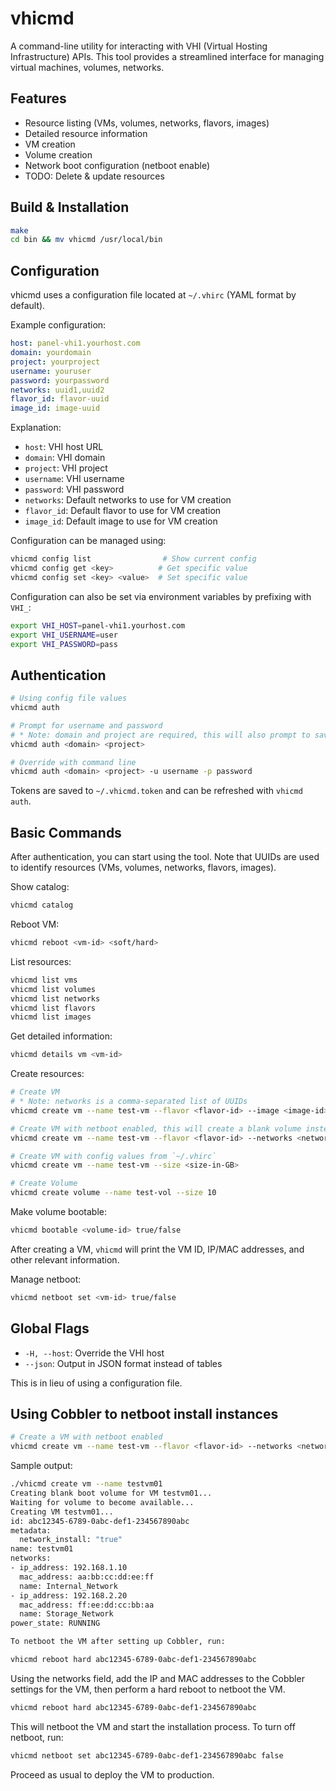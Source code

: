 # vhicmd

A command-line utility for interacting with VHI (Virtual Hosting Infrastructure) APIs. This tool provides a streamlined interface for managing virtual machines, volumes, networks.

## Features

- Resource listing (VMs, volumes, networks, flavors, images)
- Detailed resource information
- VM creation
- Volume creation
- Network boot configuration (netboot enable)
- TODO: Delete & update resources

## Build & Installation

```bash
make
cd bin && mv vhicmd /usr/local/bin
```

## Configuration

vhicmd uses a configuration file located at `~/.vhirc` (YAML format by default).

Example configuration:
```yaml
host: panel-vhi1.yourhost.com
domain: yourdomain
project: yourproject
username: youruser
password: yourpassword
networks: uuid1,uuid2
flavor_id: flavor-uuid
image_id: image-uuid
```

Explanation:
- `host`: VHI host URL
- `domain`: VHI domain
- `project`: VHI project
- `username`: VHI username
- `password`: VHI password
- `networks`: Default networks to use for VM creation
- `flavor_id`: Default flavor to use for VM creation
- `image_id`: Default image to use for VM creation

Configuration can be managed using:
```bash
vhicmd config list                # Show current config
vhicmd config get <key>          # Get specific value
vhicmd config set <key> <value>  # Set specific value
```

Configuration can also be set via environment variables by prefixing with `VHI_`:
```bash
export VHI_HOST=panel-vhi1.yourhost.com
export VHI_USERNAME=user
export VHI_PASSWORD=pass
```

## Authentication

```bash
# Using config file values
vhicmd auth

# Prompt for username and password
# * Note: domain and project are required, this will also prompt to save the values to `~/.vhirc` for future use.
vhicmd auth <domain> <project>

# Override with command line
vhicmd auth <domain> <project> -u username -p password
```

Tokens are saved to `~/.vhicmd.token` and can be refreshed with `vhicmd auth`.

## Basic Commands

After authentication, you can start using the tool.
Note that UUIDs are used to identify resources (VMs, volumes, networks, flavors, images).

Show catalog:
```bash
vhicmd catalog
```

Reboot VM:
```bash
vhicmd reboot <vm-id> <soft/hard>
```

List resources:
```bash
vhicmd list vms
vhicmd list volumes
vhicmd list networks
vhicmd list flavors
vhicmd list images
```

Get detailed information:
```bash
vhicmd details vm <vm-id>
```

Create resources:
```bash
# Create VM
# * Note: networks is a comma-separated list of UUIDs
vhicmd create vm --name test-vm --flavor <flavor-id> --image <image-id> --networks <network-ids> --netboot <true/false> --volume <volume-id> --size <size-in-GB>

# Create VM with netboot enabled, this will create a blank volume instead of using an image
vhicmd create vm --name test-vm --flavor <flavor-id> --networks <network-ids> --netboot true --size <size-in-GB>

# Create VM with config values from `~/.vhirc`
vhicmd create vm --name test-vm --size <size-in-GB>

# Create Volume
vhicmd create volume --name test-vol --size 10
```

Make volume bootable:
```bash
vhicmd bootable <volume-id> true/false
```

After creating a VM, `vhicmd` will print the VM ID, IP/MAC addresses, and other relevant information.

Manage netboot:
```bash
vhicmd netboot set <vm-id> true/false
```

## Global Flags

- `-H, --host`: Override the VHI host
- `--json`: Output in JSON format instead of tables

This is in lieu of using a configuration file.

## Using Cobbler to netboot install instances
```bash
# Create a VM with netboot enabled
vhicmd create vm --name test-vm --flavor <flavor-id> --networks <network-ids> --netboot true --size <size-in-GB>
```

Sample output:

```bash
./vhicmd create vm --name testvm01
Creating blank boot volume for VM testvm01...
Waiting for volume to become available...
Creating VM testvm01...
id: abc12345-6789-0abc-def1-234567890abc
metadata:
  network_install: "true"
name: testvm01
networks:
- ip_address: 192.168.1.10
  mac_address: aa:bb:cc:dd:ee:ff
  name: Internal_Network
- ip_address: 192.168.2.20
  mac_address: ff:ee:dd:cc:bb:aa
  name: Storage_Network
power_state: RUNNING

To netboot the VM after setting up Cobbler, run:

vhicmd reboot hard abc12345-6789-0abc-def1-234567890abc
```

Using the networks field, add the IP and MAC addresses to the Cobbler settings for the VM, then perform a hard reboot to netboot the VM.

```bash
vhicmd reboot hard abc12345-6789-0abc-def1-234567890abc
```

This will netboot the VM and start the installation process. To turn off netboot, run:

```bash
vhicmd netboot set abc12345-6789-0abc-def1-234567890abc false
```

Proceed as usual to deploy the VM to production.
